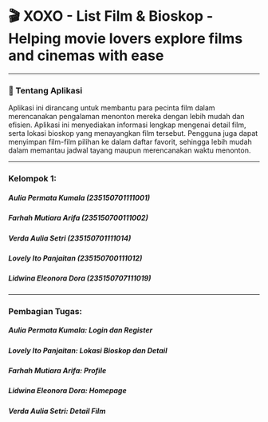 # 🎬 XOXO - List Film & Bioskop - Helping movie lovers explore films and cinemas with ease

***

### 📌 Tentang Aplikasi 
Aplikasi ini dirancang untuk membantu para pecinta film dalam merencanakan pengalaman menonton mereka dengan lebih mudah dan efisien. Aplikasi ini menyediakan informasi lengkap mengenai detail film, serta lokasi bioskop yang menayangkan film tersebut. Pengguna juga dapat menyimpan film-film pilihan ke dalam daftar favorit, sehingga lebih mudah dalam memantau jadwal tayang maupun merencanakan waktu menonton.

***

### Kelompok 1:
##### Aulia Permata Kumala (235150701111001)
##### Farhah Mutiara Arifa (235150700111002)
##### Verda Aulia Setri (235150701111014)
##### Lovely Ito Panjaitan (235150700111012)
##### Lidwina Eleonora Dora (235150707111019)

***

### Pembagian Tugas:
##### Aulia Permata Kumala: Login dan Register
##### Lovely Ito Panjaitan: Lokasi Bioskop dan Detail
##### Farhah Mutiara Arifa: Profile
##### Lidwina Eleonora Dora: Homepage
##### Verda Aulia Setri: Detail Film
